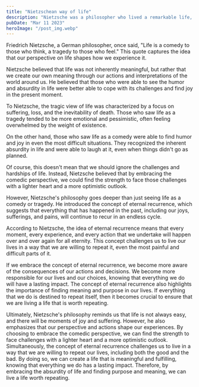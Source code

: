 ```yaml
---
title: "Nietzschean way of life"
description: "Nietzsche was a philosopher who lived a remarkable life, filled with creativity, intellectual curiosity, and an unyielding spirit..."
pubDate: "Mar 11 2023"
heroImage: "/post_img.webp"
---
```


Friedrich Nietzsche, a German philosopher, once said, "Life is a comedy to those who think, a tragedy to those who feel." This quote captures the idea that our perspective on life shapes how we experience it.

Nietzsche believed that life was not inherently meaningful, but rather that we create our own meaning through our actions and interpretations of the world around us. He believed that those who were able to see the humor and absurdity in life were better able to cope with its challenges and find joy in the present moment.

To Nietzsche, the tragic view of life was characterized by a focus on suffering, loss, and the inevitability of death. Those who saw life as a tragedy tended to be more emotional and pessimistic, often feeling overwhelmed by the weight of existence.

On the other hand, those who saw life as a comedy were able to find humor and joy in even the most difficult situations. They recognized the inherent absurdity in life and were able to laugh at it, even when things didn't go as planned.

Of course, this doesn't mean that we should ignore the challenges and hardships of life. Instead, Nietzsche believed that by embracing the comedic perspective, we could find the strength to face those challenges with a lighter heart and a more optimistic outlook.

However, Nietzsche's philosophy goes deeper than just seeing life as a comedy or tragedy. He introduced the concept of eternal recurrence, which suggests that everything that has happened in the past, including our joys, sufferings, and pains, will continue to recur in an endless cycle.

According to Nietzsche, the idea of eternal recurrence means that every moment, every experience, and every action that we undertake will happen over and over again for all eternity. This concept challenges us to live our lives in a way that we are willing to repeat it, even the most painful and difficult parts of it.

If we embrace the concept of eternal recurrence, we become more aware of the consequences of our actions and decisions. We become more responsible for our lives and our choices, knowing that everything we do will have a lasting impact. The concept of eternal recurrence also highlights the importance of finding meaning and purpose in our lives. If everything that we do is destined to repeat itself, then it becomes crucial to ensure that we are living a life that is worth repeating.

Ultimately, Nietzsche's philosophy reminds us that life is not always easy, and there will be moments of joy and suffering. However, he also emphasizes that our perspective and actions shape our experiences. By choosing to embrace the comedic perspective, we can find the strength to face challenges with a lighter heart and a more optimistic outlook. Simultaneously, the concept of eternal recurrence challenges us to live in a way that we are willing to repeat our lives, including both the good and the bad. By doing so, we can create a life that is meaningful and fulfilling, knowing that everything we do has a lasting impact. Therefore, by embracing the absurdity of life and finding purpose and meaning, we can live a life worth repeating.